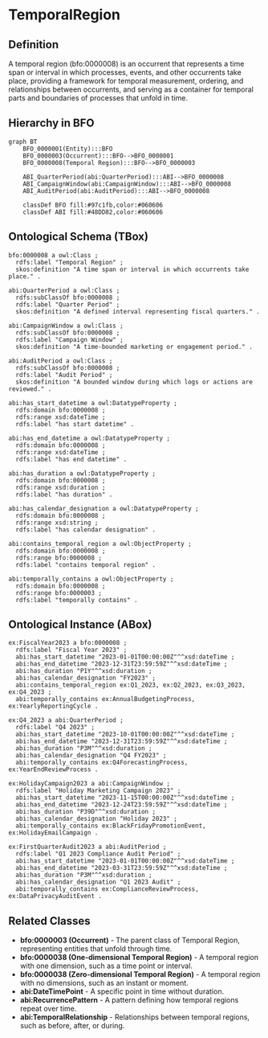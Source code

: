 # TemporalRegion

## Definition
A temporal region (bfo:0000008) is an occurrent that represents a time span or interval in which processes, events, and other occurrents take place, providing a framework for temporal measurement, ordering, and relationships between occurrents, and serving as a container for temporal parts and boundaries of processes that unfold in time.

## Hierarchy in BFO
```mermaid
graph BT
    BFO_0000001(Entity):::BFO
    BFO_0000003(Occurrent):::BFO-->BFO_0000001
    BFO_0000008(Temporal Region):::BFO-->BFO_0000003
    
    ABI_QuarterPeriod(abi:QuarterPeriod):::ABI-->BFO_0000008
    ABI_CampaignWindow(abi:CampaignWindow):::ABI-->BFO_0000008
    ABI_AuditPeriod(abi:AuditPeriod):::ABI-->BFO_0000008
    
    classDef BFO fill:#97c1fb,color:#060606
    classDef ABI fill:#48DD82,color:#060606
```

## Ontological Schema (TBox)
```turtle
bfo:0000008 a owl:Class ;
  rdfs:label "Temporal Region" ;
  skos:definition "A time span or interval in which occurrents take place." .

abi:QuarterPeriod a owl:Class ;
  rdfs:subClassOf bfo:0000008 ;
  rdfs:label "Quarter Period" ;
  skos:definition "A defined interval representing fiscal quarters." .

abi:CampaignWindow a owl:Class ;
  rdfs:subClassOf bfo:0000008 ;
  rdfs:label "Campaign Window" ;
  skos:definition "A time-bounded marketing or engagement period." .

abi:AuditPeriod a owl:Class ;
  rdfs:subClassOf bfo:0000008 ;
  rdfs:label "Audit Period" ;
  skos:definition "A bounded window during which logs or actions are reviewed." .

abi:has_start_datetime a owl:DatatypeProperty ;
  rdfs:domain bfo:0000008 ;
  rdfs:range xsd:dateTime ;
  rdfs:label "has start datetime" .

abi:has_end_datetime a owl:DatatypeProperty ;
  rdfs:domain bfo:0000008 ;
  rdfs:range xsd:dateTime ;
  rdfs:label "has end datetime" .

abi:has_duration a owl:DatatypeProperty ;
  rdfs:domain bfo:0000008 ;
  rdfs:range xsd:duration ;
  rdfs:label "has duration" .

abi:has_calendar_designation a owl:DatatypeProperty ;
  rdfs:domain bfo:0000008 ;
  rdfs:range xsd:string ;
  rdfs:label "has calendar designation" .

abi:contains_temporal_region a owl:ObjectProperty ;
  rdfs:domain bfo:0000008 ;
  rdfs:range bfo:0000008 ;
  rdfs:label "contains temporal region" .

abi:temporally_contains a owl:ObjectProperty ;
  rdfs:domain bfo:0000008 ;
  rdfs:range bfo:0000003 ;
  rdfs:label "temporally contains" .
```

## Ontological Instance (ABox)
```turtle
ex:FiscalYear2023 a bfo:0000008 ;
  rdfs:label "Fiscal Year 2023" ;
  abi:has_start_datetime "2023-01-01T00:00:00Z"^^xsd:dateTime ;
  abi:has_end_datetime "2023-12-31T23:59:59Z"^^xsd:dateTime ;
  abi:has_duration "P1Y"^^xsd:duration ;
  abi:has_calendar_designation "FY2023" ;
  abi:contains_temporal_region ex:Q1_2023, ex:Q2_2023, ex:Q3_2023, ex:Q4_2023 ;
  abi:temporally_contains ex:AnnualBudgetingProcess, ex:YearlyReportingCycle .

ex:Q4_2023 a abi:QuarterPeriod ;
  rdfs:label "Q4 2023" ;
  abi:has_start_datetime "2023-10-01T00:00:00Z"^^xsd:dateTime ;
  abi:has_end_datetime "2023-12-31T23:59:59Z"^^xsd:dateTime ;
  abi:has_duration "P3M"^^xsd:duration ;
  abi:has_calendar_designation "Q4 FY2023" ;
  abi:temporally_contains ex:Q4ForecastingProcess, ex:YearEndReviewProcess .

ex:HolidayCampaign2023 a abi:CampaignWindow ;
  rdfs:label "Holiday Marketing Campaign 2023" ;
  abi:has_start_datetime "2023-11-15T00:00:00Z"^^xsd:dateTime ;
  abi:has_end_datetime "2023-12-24T23:59:59Z"^^xsd:dateTime ;
  abi:has_duration "P39D"^^xsd:duration ;
  abi:has_calendar_designation "Holiday 2023" ;
  abi:temporally_contains ex:BlackFridayPromotionEvent, ex:HolidayEmailCampaign .

ex:FirstQuarterAudit2023 a abi:AuditPeriod ;
  rdfs:label "Q1 2023 Compliance Audit Period" ;
  abi:has_start_datetime "2023-01-01T00:00:00Z"^^xsd:dateTime ;
  abi:has_end_datetime "2023-03-31T23:59:59Z"^^xsd:dateTime ;
  abi:has_duration "P3M"^^xsd:duration ;
  abi:has_calendar_designation "Q1 2023 Audit" ;
  abi:temporally_contains ex:ComplianceReviewProcess, ex:DataPrivacyAuditEvent .
```

## Related Classes
- **bfo:0000003 (Occurrent)** - The parent class of Temporal Region, representing entities that unfold through time.
- **bfo:0000038 (One-dimensional Temporal Region)** - A temporal region with one dimension, such as a time point or interval.
- **bfo:0000038 (Zero-dimensional Temporal Region)** - A temporal region with no dimensions, such as an instant or moment.
- **abi:DateTimePoint** - A specific point in time without duration.
- **abi:RecurrencePattern** - A pattern defining how temporal regions repeat over time.
- **abi:TemporalRelationship** - Relationships between temporal regions, such as before, after, or during. 